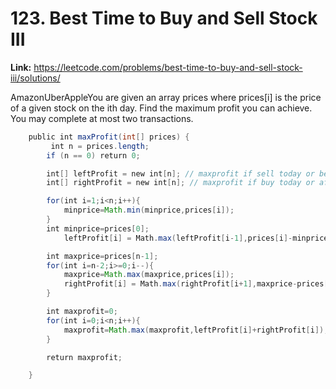 # 123. Best Time to Buy and Sell Stock III

**Link:** https://leetcode.com/problems/best-time-to-buy-and-sell-stock-iii/solutions/

AmazonUberAppleYou are given an array prices where prices[i] is the price of a given stock on the ith day. Find the maximum profit you can achieve. You may complete at most two transactions.

```java
    public int maxProfit(int[] prices) {
         int n = prices.length;
        if (n == 0) return 0;

        int[] leftProfit = new int[n]; // maxprofit if sell today or before today
        int[] rightProfit = new int[n]; // maxprofit if buy today or after today

        for(int i=1;i<n;i++){
            minprice=Math.min(minprice,prices[i]);
        } 
        int minprice=prices[0];
            leftProfit[i] = Math.max(leftProfit[i-1],prices[i]-minprice);

        int maxprice=prices[n-1];
        for(int i=n-2;i>=0;i--){
            maxprice=Math.max(maxprice,prices[i]);
            rightProfit[i] = Math.max(rightProfit[i+1],maxprice-prices[i]);
        } 

        int maxprofit=0;
        for(int i=0;i<n;i++){
            maxprofit=Math.max(maxprofit,leftProfit[i]+rightProfit[i]);
        }

        return maxprofit;

    }
```
